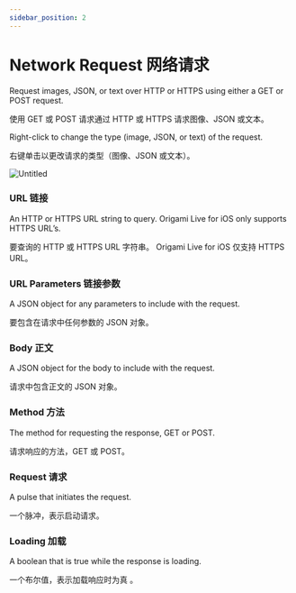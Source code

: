 ```yaml
---
sidebar_position: 2
---
```


# Network Request 网络请求

Request images, JSON, or text over HTTP or HTTPS using either a GET or POST request.

使用 GET 或 POST 请求通过 HTTP 或 HTTPS 请求图像、JSON 或文本。

Right-click to change the type (image, JSON, or text) of the request.

右键单击以更改请求的类型（图像、JSON 或文本）。

![Untitled](https://s3.us-west-2.amazonaws.com/secure.notion-static.com/098d2a8f-93ef-492e-93ae-45c0c4489920/Untitled.png?X-Amz-Algorithm=AWS4-HMAC-SHA256&X-Amz-Content-Sha256=UNSIGNED-PAYLOAD&X-Amz-Credential=AKIAT73L2G45EIPT3X45%2F20220602%2Fus-west-2%2Fs3%2Faws4_request&X-Amz-Date=20220602T164737Z&X-Amz-Expires=86400&X-Amz-Signature=12a4b3d390163f38e222111e50a9a3a32aa476aa31542ed81ada5259d2b8b308&X-Amz-SignedHeaders=host&response-content-disposition=filename%20%3D%22Untitled.png%22&x-id=GetObject)

### URL 链接

An HTTP or HTTPS URL string to query. Origami Live for iOS only supports HTTPS URL’s.

要查询的 HTTP 或 HTTPS URL 字符串。 Origami Live for iOS 仅支持 HTTPS URL。

### URL Parameters 链接参数

A JSON object for any parameters to include with the request.

要包含在请求中任何参数的 JSON 对象。

### Body 正文

A JSON object for the body to include with the request.

请求中包含正文的 JSON 对象。

### Method 方法

The method for requesting the response, GET or POST.

请求响应的方法，GET 或 POST。

### Request 请求

A pulse that initiates the request.

一个脉冲，表示启动请求。

### Loading 加载

A boolean that is true while the response is loading.

一个布尔值，表示加载响应时为真 。
